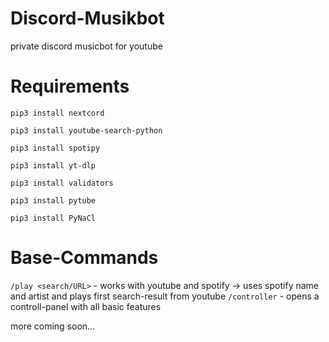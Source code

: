 # Discord-Musikbot
private discord musicbot for youtube

# Requirements
`pip3 install nextcord`

`pip3 install youtube-search-python`

`pip3 install spotipy`

`pip3 install yt-dlp`

`pip3 install validators`

`pip3 install pytube`

`pip3 install PyNaCl`

# Base-Commands
`/play <search/URL>`   - works with youtube and spotify
-> uses spotify name and artist and plays first search-result from youtube
`/controller`          - opens a controll-panel with all basic features

more coming soon...
